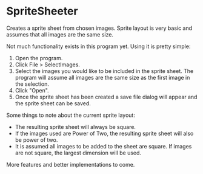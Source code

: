 # SpriteSheeter
Creates a sprite sheet from chosen images. Sprite layout is very basic and assumes that all images are the same size.

Not much functionality exists in this program yet. Using it is pretty simple:
1. Open the program.
2. Click File > SelectImages.
3. Select the images you would like to be included in the sprite sheet. The program will assume all images are the same size as the first image in the selection.
4. Click "Open".
5. Once the sprite sheet has been created a save file dialog will appear and the sprite sheet can be saved.

Some things to note about the current sprite layout:
* The resulting sprite sheet will always be square.
* If the images used are Power of Two, the resulting sprite sheet will also be power of two.
* It is assumed all images to be added to the sheet are square. If images are not square, the largest dimension will be used.

More features and better implementations to come.
